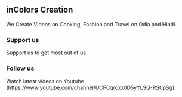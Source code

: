## inColors Creation

We Create Videos on Cooking, Fashion and Travel on Odia and Hindi.

### Support us

Support us to get most out of us



### Follow us

Watch latest videos on Youtube (https://www.youtube.com/channel/UCFCqrcxx0D5yYL9Q-RS0pSg).

<script type="text/javascript" language="javascript">
      var aax_size='728x90';
      var aax_pubname = 'incolors-21';
      var aax_src='302';
    </script>
<script type="text/javascript" language="javascript" src="http://c.amazon-adsystem.com/aax2/assoc.js"></script>
